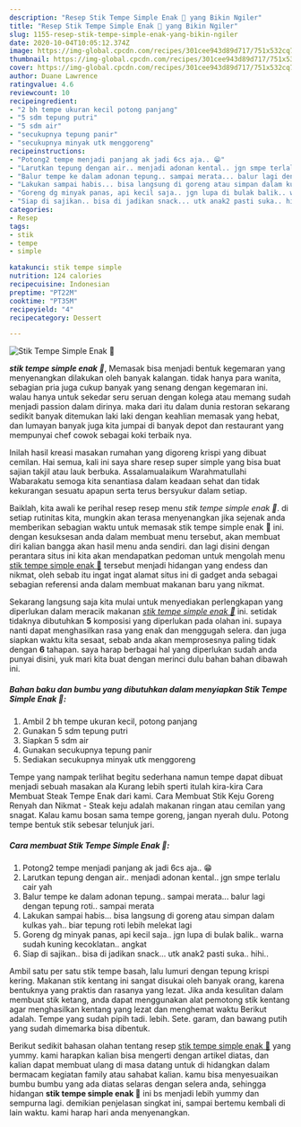 ```yaml
---
description: "Resep Stik Tempe Simple Enak 🤤 yang Bikin Ngiler"
title: "Resep Stik Tempe Simple Enak 🤤 yang Bikin Ngiler"
slug: 1155-resep-stik-tempe-simple-enak-yang-bikin-ngiler
date: 2020-10-04T10:05:12.374Z
image: https://img-global.cpcdn.com/recipes/301cee943d89d717/751x532cq70/stik-tempe-simple-enak-🤤-foto-resep-utama.jpg
thumbnail: https://img-global.cpcdn.com/recipes/301cee943d89d717/751x532cq70/stik-tempe-simple-enak-🤤-foto-resep-utama.jpg
cover: https://img-global.cpcdn.com/recipes/301cee943d89d717/751x532cq70/stik-tempe-simple-enak-🤤-foto-resep-utama.jpg
author: Duane Lawrence
ratingvalue: 4.6
reviewcount: 10
recipeingredient:
- "2 bh tempe ukuran kecil potong panjang"
- "5 sdm tepung putri"
- "5 sdm air"
- "secukupnya tepung panir"
- "secukupnya minyak utk menggoreng"
recipeinstructions:
- "Potong2 tempe menjadi panjang ak jadi 6cs aja.. 😁"
- "Larutkan tepung dengan air.. menjadi adonan kental.. jgn smpe terlalu cair yah"
- "Balur tempe ke dalam adonan tepung.. sampai merata... balur lagi dengan tepung roti.. sampai merata"
- "Lakukan sampai habis... bisa langsung di goreng atau simpan dalam kulkas yah.. biar tepung roti lebih melekat lagi"
- "Goreng dg minyak panas, api kecil saja.. jgn lupa di bulak balik.. warna sudah kuning kecoklatan.. angkat"
- "Siap di sajikan.. bisa di jadikan snack... utk anak2 pasti suka.. hihi.."
categories:
- Resep
tags:
- stik
- tempe
- simple

katakunci: stik tempe simple 
nutrition: 124 calories
recipecuisine: Indonesian
preptime: "PT22M"
cooktime: "PT35M"
recipeyield: "4"
recipecategory: Dessert

---
```



![Stik Tempe Simple Enak 🤤](https://img-global.cpcdn.com/recipes/301cee943d89d717/751x532cq70/stik-tempe-simple-enak-🤤-foto-resep-utama.jpg)

<b><i>stik tempe simple enak 🤤</i></b>, Memasak bisa menjadi bentuk kegemaran yang menyenangkan dilakukan oleh banyak kalangan. tidak hanya para wanita, sebagian pria juga cukup banyak yang senang dengan kegemaran ini. walau hanya untuk sekedar seru seruan dengan kolega atau memang sudah menjadi passion dalam dirinya. maka dari itu dalam dunia restoran sekarang sedikit banyak ditemukan laki laki dengan keahlian memasak yang hebat, dan lumayan banyak juga kita jumpai di banyak depot dan restaurant yang mempunyai chef cowok sebagai koki terbaik nya.

Inilah hasil kreasi masakan rumahan yang digoreng krispi yang dibuat cemilan. Hai semua, kali ini saya share resep super simple yang bisa buat sajian takjil atau lauk berbuka. Assalamualaikum Warahmatullahi Wabarakatu semoga kita senantiasa dalam keadaan sehat dan tidak kekurangan sesuatu apapun serta terus bersyukur dalam setiap.

Baiklah, kita awali ke perihal resep resep menu <i>stik tempe simple enak 🤤</i>. di setiap rutinitas kita, mungkin akan terasa menyenangkan jika sejenak anda memberikan sebagian waktu untuk memasak stik tempe simple enak 🤤 ini. dengan kesuksesan anda dalam membuat menu tersebut, akan membuat diri kalian bangga akan hasil menu anda sendiri. dan lagi disini dengan perantara situs ini kita akan mendapatkan pedoman untuk mengolah menu <u>stik tempe simple enak 🤤</u> tersebut menjadi hidangan yang endess dan nikmat, oleh sebab itu ingat ingat alamat situs ini di gadget anda sebagai sebagian referensi anda dalam membuat makanan baru yang nikmat.


Sekarang langsung saja kita mulai untuk menyediakan perlengkapan yang diperlukan dalam meracik makanan <u><i>stik tempe simple enak 🤤</i></u> ini. setidak tidaknya dibutuhkan <b>5</b> komposisi yang diperlukan pada olahan ini. supaya nanti dapat menghasilkan rasa yang enak dan menggugah selera. dan juga siapkan waktu kita sesaat, sebab anda akan memprosesnya paling tidak dengan <b>6</b> tahapan. saya harap berbagai hal yang diperlukan sudah anda punyai disini, yuk mari kita buat dengan merinci dulu bahan bahan dibawah ini.

<!--inarticleads1-->

##### Bahan baku dan bumbu yang dibutuhkan dalam menyiapkan Stik Tempe Simple Enak 🤤:

1. Ambil 2 bh tempe ukuran kecil, potong panjang
1. Gunakan 5 sdm tepung putri
1. Siapkan 5 sdm air
1. Gunakan secukupnya tepung panir
1. Sediakan secukupnya minyak utk menggoreng


Tempe yang nampak terlihat begitu sederhana namun tempe dapat dibuat menjadi sebuah masakan ala Kurang lebih sperti itulah kira-kira Cara Membuat Steak Tempe Enak dari kami. Cara Membuat Stik Keju Goreng Renyah dan Nikmat - Steak keju adalah makanan ringan atau cemilan yang snagat. Kalau kamu bosan sama tempe goreng, jangan nyerah dulu. Potong tempe bentuk stik sebesar telunjuk jari. 

<!--inarticleads2-->

##### Cara membuat Stik Tempe Simple Enak 🤤:

1. Potong2 tempe menjadi panjang ak jadi 6cs aja.. 😁
1. Larutkan tepung dengan air.. menjadi adonan kental.. jgn smpe terlalu cair yah
1. Balur tempe ke dalam adonan tepung.. sampai merata... balur lagi dengan tepung roti.. sampai merata
1. Lakukan sampai habis... bisa langsung di goreng atau simpan dalam kulkas yah.. biar tepung roti lebih melekat lagi
1. Goreng dg minyak panas, api kecil saja.. jgn lupa di bulak balik.. warna sudah kuning kecoklatan.. angkat
1. Siap di sajikan.. bisa di jadikan snack... utk anak2 pasti suka.. hihi..


Ambil satu per satu stik tempe basah, lalu lumuri dengan tepung krispi kering. Makanan stik kentang ini sangat disukai oleh banyak orang, karena bentuknya yang praktis dan rasanya yang lezat. Jika anda kesulitan dalam membuat stik ketang, anda dapat menggunakan alat pemotong stik kentang agar menghasilkan kentang yang lezat dan menghemat waktu Berikut adalah. Tempe yang sudah pipih tadi. lebih. Sete. garam, dan bawang putih yang sudah dimemarka bisa dibentuk. 

Berikut sedikit bahasan olahan tentang resep <u>stik tempe simple enak 🤤</u> yang yummy. kami harapkan kalian bisa mengerti dengan artikel diatas, dan kalian dapat membuat ulang di masa datang untuk di hidangkan dalam bermacam kegiatan family atau sahabat kalian. kamu bisa menyesuaikan bumbu bumbu yang ada diatas selaras dengan selera anda, sehingga hidangan <b>stik tempe simple enak 🤤</b> ini bs menjadi lebih yummy dan sempurna lagi. demikian penjelasan singkat ini, sampai bertemu kembali di lain waktu. kami harap hari anda menyenangkan.
